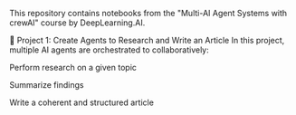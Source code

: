 This repository contains notebooks from the "Multi-AI Agent Systems with crewAI" course by DeepLearning.AI.

🧠 Project 1: Create Agents to Research and Write an Article
In this project, multiple AI agents are orchestrated to collaboratively:

Perform research on a given topic

Summarize findings

Write a coherent and structured article

